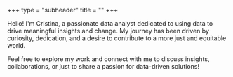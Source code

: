 +++
type = "subheader"
title = ""
+++

Hello! I'm Cristina, a passionate data analyst dedicated to using data to drive meaningful insights and change. My journey has been driven by curiosity, dedication, and a desire to contribute to a more just and equitable world.

Feel free to explore my work and connect with me to discuss insights, collaborations, or just to share a passion for data-driven solutions!


